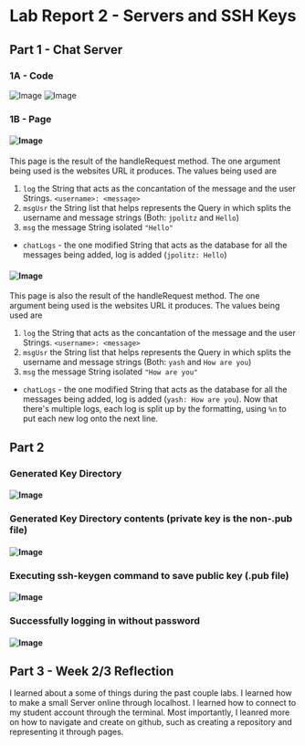 # Lab Report 2 - Servers and SSH Keys
## Part 1 - Chat Server
### 1A - Code
![Image](https://bryab-edu.github.io/cse15l-lab-reports/report2files/codeShot1.PNG)
![Image](https://bryab-edu.github.io/cse15l-lab-reports/report2files/codeShot2.PNG)
### 1B - Page
#### ![Image](https://bryab-edu.github.io/cse15l-lab-reports/report2files/pageShot1.PNG)
This page is the result of the handleRequest method. The one argument being used is the websites URL it produces. The values being used are
1. `log` the String that acts as the concantation of the message and the user Strings. `<username>: <message>`
2. `msgUsr` the String list that helps represents the Query in which splits the username and message strings (Both: `jpolitz` and `Hello`)
3. `msg` the message String isolated `"Hello"`
- `chatLogs` - the one modified String that acts as the database for all the messages being added, log is added (`jpolitz: Hello`)
#### ![Image](https://bryab-edu.github.io/cse15l-lab-reports/report2files/pageShot2.PNG)
This page is also the result of the handleRequest method. The one argument being used is the websites URL it produces. The values being used are
1. `log` the String that acts as the concantation of the message and the user Strings. `<username>: <message>`
2. `msgUsr` the String list that helps represents the Query in which splits the username and message strings (Both: `yash` and `How are you`)
3. `msg` the message String isolated `"How are you"`
- `chatLogs` - the one modified String that acts as the database for all the messages being added, log is added (`yash: How are you`). Now that there's multiple logs, each log is split up by the formatting, using `%n` to put each new log onto the next line.
## Part 2
### Generated Key Directory
#### ![Image](https://bryab-edu.github.io/cse15l-lab-reports/report2files/terminalShot1.PNG)
### Generated Key Directory contents (private key is the non-.pub file)
#### ![Image](https://bryab-edu.github.io/cse15l-lab-reports/report2files/terminalShot4.PNG)
### Executing ssh-keygen command to save public key (.pub file)
#### ![Image](https://bryab-edu.github.io/cse15l-lab-reports/report2files/terminalShot2.PNG)
### Successfully logging in without password
#### ![Image](https://bryab-edu.github.io/cse15l-lab-reports/report2files/terminalShot3.PNG)
## Part 3 - Week 2/3 Reflection
I learned about a some of things during the past couple labs. I learned how to make a small Server online through localhost. I learned how to connect to my student account through the terminal. Most importantly, I leanred more on how to navigate and create on github, such as creating a repository and representing it through pages. 
